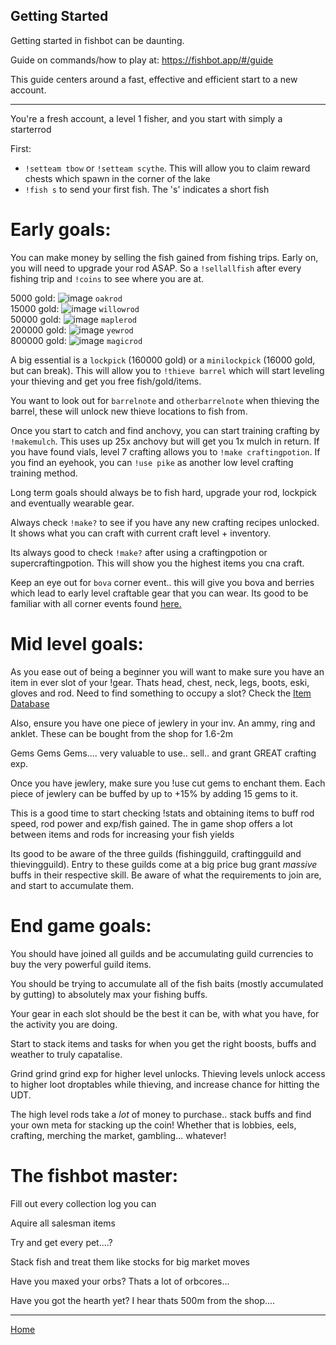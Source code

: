 ## Getting Started ##

Getting started in fishbot can be daunting.

Guide on commands/how to play at: https://fishbot.app/#/guide

This guide centers around a fast, effective and efficient start to a new account.

-----------------------------

You're a fresh account, a level 1 fisher, and you start with simply a starterrod

First:
- `!setteam tbow` or `!setteam scythe`. This will allow you to claim reward chests which spawn in the corner of the lake
- `!fish s` to send your first fish. The 's' indicates a short fish

# Early goals:

You can make money by selling the fish gained from fishing trips. Early on, you will need to upgrade your rod ASAP. So a `!sellallfish` after every fishing trip and `!coins` to see where you are at.

5000 gold: ![image](https://fishbot.app/items/oakrod.png) `oakrod`\
15000 gold: ![image](https://fishbot.app/items/willowrod.png) `willowrod`\
50000 gold: ![image](https://fishbot.app/items/maplerod.png) `maplerod`\
200000 gold: ![image](https://fishbot.app/items/yewrod.png) `yewrod`\
800000 gold: ![image](https://fishbot.app/items/magicrod.png) `magicrod`

A big essential is a `lockpick` (160000 gold) or a `minilockpick` (16000 gold, but can break). This will allow you to `!thieve barrel` which will start leveling your thieving and get you free fish/gold/items.

You want to look out for `barrelnote` and `otherbarrelnote` when thieving the barrel, these will unlock new thieve locations to fish from.

Once you start to catch and find anchovy, you can start training crafting by `!makemulch`. This uses up 25x anchovy but will get you 1x mulch in return. If you have found vials, level 7 crafting allows you to `!make craftingpotion`. If you find an eyehook, you can `!use pike` as another low level crafting training method.

Long term goals should always be to fish hard, upgrade your rod, lockpick and eventually wearable gear. 

Always check `!make?` to see if you have any new crafting recipes unlocked. It shows what you can craft with current craft level + inventory.

Its always good to check `!make?` after using a craftingpotion or supercraftingpotion. This will show you the highest items you cna craft.

Keep an eye out for `bova` corner event.. this will give you bova and berries which lead to early level craftable gear that you can wear. Its good to be familiar with all corner events found [here.](https://fishbotapp.github.io/fishbotwiki/CornerEvents/)

# Mid level goals:

As you ease out of being a beginner you will want to make sure you have an item in ever slot of your !gear. Thats head, chest, neck, legs, boots, eski, gloves and rod. Need to find something to occupy a slot? Check the [Item Database](https://fishbotapp.github.io/fishbotwiki/ItemDatabase/)

Also, ensure you have one piece of jewlery in your inv. An ammy, ring and anklet. These can be bought from the shop for 1.6-2m 

Gems Gems Gems.... very valuable to use.. sell.. and grant GREAT crafting exp.

Once you have jewlery, make sure you !use cut gems to enchant them. Each piece of jewlery can be buffed by up to +15% by adding 15 gems to it.

This is a good time to start checking !stats and obtaining items to buff rod speed, rod power and exp/fish gained. The in game shop offers a lot between items and rods for increasing your fish yields 

Its good to be aware of the three guilds (fishingguild, craftingguild and thievingguild). Entry to these guilds come at a big price bug grant *massive* buffs in their respective skill. Be aware of what the requirements to join are, and start to accumulate them.

# End game goals:

You should have joined all guilds and be accumulating guild currencies to buy the very powerful guild items.

You should be trying to accumulate all of the fish baits (mostly accumulated by gutting) to absolutely max your fishing buffs.

Your gear in each slot should be the best it can be, with what you have, for the activity you are doing. 

Start to stack items and tasks for when you get the right boosts, buffs and weather to truly capatalise.

Grind grind grind exp for higher level unlocks. Thieving levels unlock access to higher loot droptables while thieving, and increase chance for hitting the UDT.

The high level rods take a *lot* of money to purchase.. stack buffs and find your own meta for stacking up the coin! Whether that is lobbies, eels, crafting,  merching the market, gambling... whatever!

# The fishbot master:

Fill out every collection log you can

Aquire all salesman items

Try and get every pet....?

Stack fish and treat them like stocks for big market moves

Have you maxed your orbs? Thats a lot of orbcores...

Have you got the hearth yet? I hear thats 500m from the shop....


-----------------------------

[Home](https://fishbotapp.github.io/fishbotwiki/)
